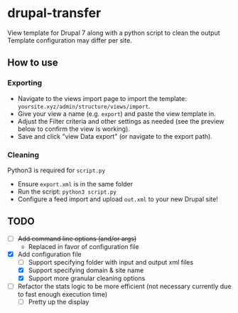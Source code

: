 # drupal-transfer
View template for Drupal 7 along with a python script to clean the output
Template configuration may differ per site. 

## How to use

### Exporting
- Navigate to the views import page to import the template: `yoursite.xyz/admin/structure/views/import`.
- Give your view a name (e.g. `export`) and paste the view template in.
- Adjust the Filter criteria and other settings as needed (see the preview below to confirm the view is working).
- Save and click "view Data export" (or navigate to the export path).

### Cleaning
Python3 is required for `script.py`
- Ensure `export.xml` is in the same folder
- Run the script: `python3 script.py`
- Configure a feed import and upload `out.xml` to your new Drupal site!

## TODO
- [ ] ~~Add command line options (and/or args)~~
  - Replaced in favor of configuration file
- [X] Add configuration file
  - [ ] Support specifying folder with input and output xml files
  - [X] Support specifying domain & site name
  - [X] Support more granular cleaning options
- [ ] Refactor the stats logic to be more efficient (not necessary currently due to fast enough execution time)
  - [ ] Pretty up the display